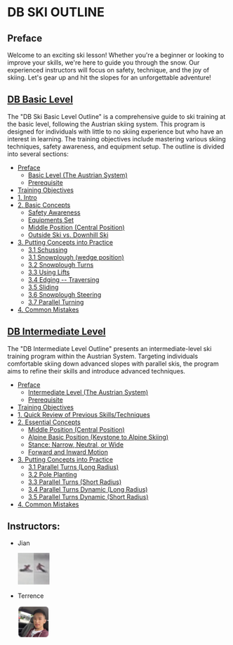# DB SKI OUTLINE

## Preface ##    


Welcome to an exciting ski lesson! Whether you're a beginner or looking to improve your skills, we're here to guide you through the snow. Our experienced instructors will focus on safety, technique, and the joy of skiing. Let's gear up and hit the slopes for an unforgettable adventure!


## [DB Basic Level](01_basic.md)

The "DB Ski Basic Level Outline" is a comprehensive guide to ski training at the basic level, following the Austrian skiing system. This program is designed for individuals with little to no skiing experience but who have an interest in learning. The training objectives include mastering various skiing techniques, safety awareness, and equipment setup. The outline is divided into several sections:

 


- [Preface](01_basic.md)
  - [Basic Level (The Austrian System)](01_basic.md#1-intro)
  - [Prerequisite](01_basic.md#prerequisite)
- [Training Objectives](01_basic.md#training-objectives)
- [1. Intro](01_basic.md#1-intro)
- [2. Basic Concepts](01_basic.md#2-basic-concepts)
  - [Safety Awareness](01_basic.md#safety-awareness)
  - [Equipments Set](01_basic.md#equipments-set)
  - [Middle Position (Central Position)](01_basic.md#middle-position-central-position)
  - [Outside Ski vs. Downhill Ski](01_basic.md#outside-ski-vs-downhill-ski)
- [3. Putting Concepts into Practice](01_basic.md#3-putting-concepts-into-practice)
  - [3.1 Schussing](01_basic.md#31-schussing)
  - [3.1 Snowplough (wedge position)](01_basic.md#31-snowplough-wedge-position)
  - [3.2 Snowplough Turns](01_basic.md#32-snowplough-turns)
  - [3.3 Using Lifts](01_basic.md#33-using-lifts)
  - [3.4 Edging -- Traversing](01_basic.md#34-edging----traversing)
  - [3.5 Sliding](01_basic.md#35-sliding)
  - [3.6 Snowplough Steering](01_basic.md#36-snowplough-steering)
  - [3.7 Parallel Turning](01_basic.md#37-parallel-turning)
- [4. Common Mistakes](01_basic.md#4-common-mistakes)



## [DB Intermediate Level](02_intermediate.md)

The "DB Intermediate Level Outline" presents an intermediate-level ski training program within the Austrian System. Targeting individuals comfortable skiing down advanced slopes with parallel skis, the program aims to refine their skills and introduce advanced techniques.




- [Preface](./02_intermediate.md)
  - [Intermediate Level (The Austrian System)](./02_intermediate.md#intermediate-level-the-austrian-system)
  - [Prerequisite](./02_intermediate.md#prerequisite)
- [Training Objectives](./02_intermediate.md#training-objectives)
- [1. Quick Review of Previous Skills/Techniques](./02_intermediate.md#1-quick-review-of-previous-skills-techniques)
- [2. Essential Concepts](./02_intermediate.md#2-essential-concepts)
  - [Middle Position (Central Position)](./02_intermediate.md#middle-position-central-position)
  - [Alpine Basic Position (Keystone to Alpine Skiing)](./02_intermediate.md#alpine-basic-position-keystone-to-alpine-skiing)
  - [Stance: Narrow, Neutral, or Wide](./02_intermediate.md#stance-narrow-neutral-or-wide)
  - [Forward and Inward Motion](./02_intermediate.md#forward-and-inward-motion)
- [3. Putting Concepts into Practice](./02_intermediate.md#3-putting-concepts-into-practice)
  - [3.1 Parallel Turns (Long Radius)](./02_intermediate.md#31-parallel-turns-long-radius)
  - [3.2 Pole Planting](./02_intermediate.md#32-pole-planting)
  - [3.3 Parallel Turns (Short Radius)](./02_intermediate.md#33-parallel-turns-short-radius)
  - [3.4 Parallel Turns Dynamic (Long Radius)](./02_intermediate.md#34-parallel-turns-dynamic-long-radius)
  - [3.5 Parallel Turns Dynamic (Short Radius)](./02_intermediate.md#35-parallel-turns-dynamic-short-radius)
- [4. Common Mistakes](./02_intermediate.md#4-common-mistakes)


## Instructors:


- Jian 
  <p align="left">
        <img src="./doc/profile.png" width="15%">
  </p>

- Terrence
  <p align="left">
        <img src="./doc/profile_terence.png" width="15%">
  </p>